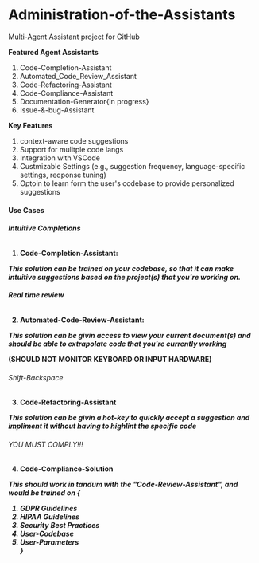 # Administration-of-the-Assistants
Multi-Agent Assistant project for GitHub

<b>Featured Agent Assistants</b>
<ol>
  <li>Code-Completion-Assistant</li>
  <li>Automated_Code_Review_Assistant</li>
  <li>Code-Refactoring-Assistant</li>
  <li>Code-Compliance-Assistant</li>
  <li>Documentation-Generator{in progress}</li>
  <li>Issue-&-bug-Assistant</li>
</ol>

<b>Key Features</b>
<ol>
  <li>context-aware code suggestions</li>
  <li>Support for mulitple code langs</li>
  <li>Integration with VSCode</li>
  <li>Custmizable Settings (e.g., suggestion frequency, language-specific settings, reqponse tuning)</li>
  <li>Optoin to learn form the user's codebase to provide personalized suggestions</li>
</ol>


<h4>Use Cases</h4>


<h6><b>Intuitive Completions</b></h6>

1) <b>Code-Completion-Assistant<b>:
<p><i>  This solution can be trained on your codebase, so that it can make intuitive suggestions based on the project(s) that you're working on. </i></p>



<h6><b>Real time review</b></h6>

2) <b>Automated-Code-Review-Assistant</b>:
<p><i>This solution can be givin access to view your current document(s) and should be able to    extrapolate code that you're currently working</i><br>

<b>(SHOULD NOT MONITOR KEYBOARD OR INPUT HARDWARE)</b><br></p>


<h6>Shift-Backspace</h6>

3) <b>Code-Refactoring-Assistant<b>
<p><i>This solution can be givin a hot-key to quickly accept a suggestion and impliment it without having to highlint the specific code</i></p>

<h6>YOU MUST COMPLY!!!</h6>

4) <b>Code-Compliance-Solution</b>
<p><i>This should work in tandum with the "Code-Review-Assistant", and would be trained on {
  <ol>
    <li>GDPR Guidelines</li>
    <li>HIPAA Guidelines</li>
    <li>Security Best Practices</li>
    <li>User-Codebase</li>
    <li>User-Parameters</li>
}</i></p>
